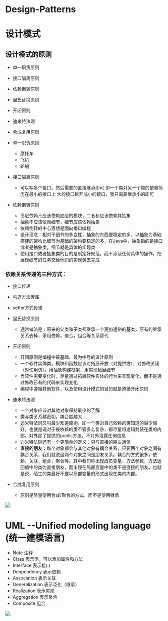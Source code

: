 # Design-Patterns

# 设计模式

## 设计模式的原则
- 单一职责原则
- 接口隔离原则
- 依赖倒转原则
- 里氏替换原则
- 开闭原则
- 迪米特法则
- 合成复用原则

- 单一职责原则
	- 摩托车
	- 飞机
	- 轮船


- 接口隔离原则
	- 可以写多个接口，然后需要的直接继承即可 即一个类对另一个类的依赖简历在最小的接口上 大的接口拆开成小的接口，我只需要继承小的即可
	
- 依赖倒转原则
	- 高层依赖不应该依赖底层的模块，二者都应该依赖其抽象
	- 抽象不应该依赖细节，细节应该依赖抽象
	- 依赖倒转的中心思想是面向接口编程
	- 设计理念：相对于细节的多变性，抽象的东西要稳定的多。以抽象为基础搭建的架构比细节为基础的架构要稳定的多，在Java中，抽象指的是接口或者是抽象类，细节就是具体的实现类
	- 使用接口或者抽象类的目的是制定好规范，而不涉及任何具体的操作，把展现细节的任务交给他们的实现类去完成
### 依赖关系传递的三种方式：
- 接口传递
- 构造方法传递
- setter方式传递

- 里氏替换原则
	- 通常做法是：原来的父类和子类都继承一个更加通俗的基类，原有的继承关系去掉，采用依赖，聚合，组合等关系替代

- 开闭原则
	- 开闭原则是编程中最基础、最为中号的设计原则
	- 一个软件实体类，模块和函数应该对拓展开放（对提供方），对修改关闭（对使用仿）。用抽象构建框架，用实现拓展细节
	- 当软件需要变化时，尽量通过拓展软件实体的行为来实现变化，而不是通过修改已有的代码来实现变化
	-  编程中遵循其他软件，以及使用设计模式的目的就是遵循开闭原则

- 迪米特法则
	- 一个对象应该对其他对象保持最少的了解
	- 类与类关系越密切，耦合度越大
	- 迪米特法则又叫最少知道原则，即一个类对自己依赖的类知道的越少越好。也就是说对于被依赖的类不管多么复杂，都尽量将逻辑封装在类的内部。对外除了提供的public方法，不对外泄露任何信息
	- 迪米特法则还有一个更简单的定义：只与直接的朋友通信
	- **直接的朋友**：每个对象都会与其他对象有耦合关系，只要两个对象之间有耦合关系，我们就说这两个对象之间是朋友关系。耦合的方式很多，依赖，关联，组合，聚合等。其中我们称出现成员变量，方法参数，方法返回值中的类为直接朋友，而出现在局部变量中的类不是直接的朋友。也就是说，陌生的类最好不要以局部变量的形式出现在类的内部。

- 合成复用原则
	- 原则是尽量使用合成/聚合的方式，而不是使用继承

![](https://gitee.com/itgoyo/PicGoRes/raw/master/img/设计模式.png) 
 
# UML --Unified modeling language (统一建模语言)
- Note 注释
- Class 表示类，可以添加属性和方法
- Interface 表示接口
- Denpendency 表示依赖
- Association 表示关联
- Generalization 表示泛化（继承）
- Realization 表示实现
- Aggregation 表示聚合
- Composite 组合

![](https://gitee.com/itgoyo/PicGoRes/raw/master/img/20200516102048.png)

